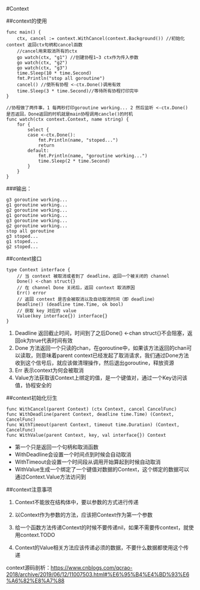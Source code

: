 #Context



##context的使用



```
func main() {
	ctx, cancel := context.WithCancel(context.Background()) //初始化context 返回ctx句柄和cancel函数
    //cancel用来取消所有的ctx
	go watch(ctx, "g1") //创建协程1~3 ctx作为传入参数
	go watch(ctx, "g2")
	go watch(ctx, "g3")
	time.Sleep(10 * time.Second)
	fmt.Println("stop all goroutine")
	cancel() //使所有协程 <-ctx.Done()调用有效
	time.Sleep(3 * time.Second)//等待所有协程打印完毕
}

//协程做了两件事，1 每两秒打印goroutine working... 2 然后监听 <-ctx.Done() 是否返回，Done返回的时机就是main协程调用cancle()的时机
func watch(ctx context.Context, name string) {
	for {
		select {
		case <-ctx.Done():
			fmt.Println(name, "stoped...")
			return
		default:
			fmt.Println(name, "goroutine working...")
			time.Sleep(2 * time.Second)
		}
	}
}
```



###输出：



```
g3 goroutine working...
g1 goroutine working...
g2 goroutine working...
g1 goroutine working...
g3 goroutine working...
g2 goroutine working...
stop all goroutine
g3 stoped...
g1 stoped...
g2 stoped...
```



##context接口

```
type Context interface {
	// 当 context 被取消或者到了 deadline，返回一个被关闭的 channel
	Done() <-chan struct{}
	// 在 channel Done 关闭后，返回 context 取消原因
	Err() error
	// 返回 context 是否会被取消以及自动取消时间（即 deadline）
	Deadline() (deadline time.Time, ok bool)
	// 获取 key 对应的 value
	Value(key interface{}) interface{}
}
```



1. Deadline 返回截止时间，时间到了之后Done() <-chan struct{}不会阻塞，返回ok为true代表时间有效
2. Done 方法返回一个只读的chan，在goroutine中，如果该方法返回的chan可以读取，则意味着parent context已经发起了取消请求，我们通过Done方法收到这个信号后，就应该做清理操作，然后退出goroutine，释放资源
3. Err 表示context为何会被取消
4. Value方法获取该Context上绑定的值，是一个键值对，通过一个Key访问该值，协程安全的





##context初始化衍生



```
func WithCancel(parent Context) (ctx Context, cancel CancelFunc)
func WithDeadline(parent Context, deadline time.Time) (Context, CancelFunc)
func WithTimeout(parent Context, timeout time.Duration) (Context, CancelFunc)
func WithValue(parent Context, key, val interface{}) Context
```



* 第一个只是返回一个句柄和取消函数
* WithDeadline会设置一个时间点到时候会自动取消
* WithTimeout会设置一个时间段从调用开始算起到时候自动取消
* WithValue生成一个绑定了一个键值对数据的Context，这个绑定的数据可以通过Context.Value方法访问到



##context注意事项

1. Context不能放在结构体中，要以参数的方式进行传递

2. 以Context作为参数的方法，应该把Context作为第一个参数

3. 给一个函数方法传递Context的时候不要传递nil，如果不需要传context，就使用context.TODO

4. Context的Value相关方法应该传递必须的数据，不要什么数据都使用这个传递





context源码剖析：https://www.cnblogs.com/qcrao-2018/archive/2019/06/12/11007503.html#%E6%95%B4%E4%BD%93%E6%A6%82%E8%A7%88





